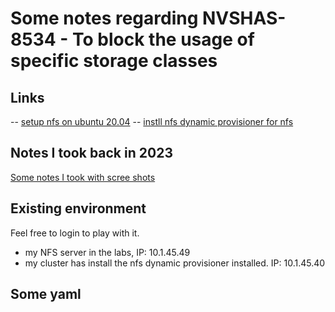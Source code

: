 # Some notes regarding NVSHAS-8534 - To block the usage of specific storage classes

## Links

-- [setup nfs on ubuntu 20.04](https://www.digitalocean.com/community/tutorials/how-to-set-up-an-nfs-mount-on-ubuntu-20-04)
-- [instll nfs dynamic provisioner for nfs](https://fabianlee.org/2022/01/12/kubernetes-nfs-mount-using-dynamic-volume-and-storage-class/)

## Notes I took back in 2023

[Some notes I took with scree shots](./materials/How-to-Set-Up-an-NFS-Server-on-Ubuntu.pdf)

## Existing environment

Feel free to login to play with it.

- my NFS server in the labs, IP: 10.1.45.49
- my cluster has install the nfs dynamic provisioner installed. IP: 10.1.45.40

## Some yaml
